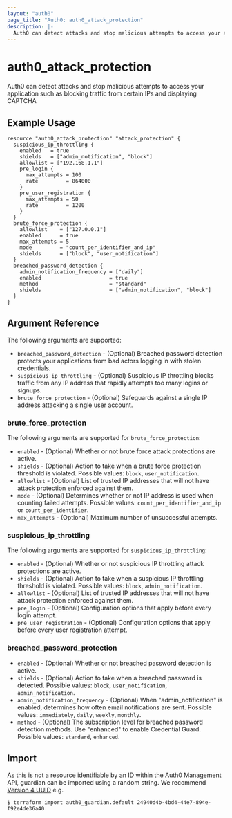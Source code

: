 ```yaml
---
layout: "auth0"
page_title: "Auth0: auth0_attack_protection"
description: |-
  Auth0 can detect attacks and stop malicious attempts to access your application such as blocking traffic from certain IPs and displaying CAPTCHA.
---
```


# auth0_attack_protection

Auth0 can detect attacks and stop malicious attempts to access your application such as blocking traffic from certain IPs and displaying CAPTCHA

## Example Usage

```hcl
resource "auth0_attack_protection" "attack_protection" {
  suspicious_ip_throttling {
    enabled   = true
    shields   = ["admin_notification", "block"]
    allowlist = ["192.168.1.1"]
    pre_login {
      max_attempts = 100
      rate         = 864000
    }
    pre_user_registration {
      max_attempts = 50
      rate         = 1200
    }
  }
  brute_force_protection {
    allowlist    = ["127.0.0.1"]
    enabled      = true
    max_attempts = 5
    mode         = "count_per_identifier_and_ip"
    shields      = ["block", "user_notification"]
  }
  breached_password_detection {
    admin_notification_frequency = ["daily"]
    enabled                      = true
    method                       = "standard"
    shields                      = ["admin_notification", "block"]
  }
}
```

## Argument Reference

The following arguments are supported:

* `breached_password_detection` - (Optional) Breached password detection protects your applications from bad actors logging in with stolen credentials. 
* `suspicious_ip_throttling` - (Optional) Suspicious IP throttling blocks traffic from any IP address that rapidly attempts too many logins or signups.
* `brute_force_protection` - (Optional) Safeguards against a single IP address attacking a single user account.

### brute_force_protection

The following arguments are supported for `brute_force_protection`:

* `enabled` - (Optional) Whether or not brute force attack protections are active.
* `shields` - (Optional) Action to take when a brute force protection threshold is violated. Possible values: `block`, `user_notification`.
* `allowlist` - (Optional) List of trusted IP addresses that will not have attack protection enforced against them.
* `mode` - (Optional) Determines whether or not IP address is used when counting failed attempts. Possible values: `count_per_identifier_and_ip` or `count_per_identifier`.
* `max_attempts` - (Optional) Maximum number of unsuccessful attempts.

### suspicious_ip_throttling

The following arguments are supported for `suspicious_ip_throttling`:

* `enabled` - (Optional) Whether or not suspicious IP throttling attack protections are active.
* `shields` - (Optional) Action to take when a suspicious IP throttling threshold is violated. Possible values: `block`, `admin_notification`.
* `allowlist` - (Optional) List of trusted IP addresses that will not have attack protection enforced against them. 
* `pre_login` - (Optional) Configuration options that apply before every login attempt.
* `pre_user_registration` - (Optional) Configuration options that apply before every user registration attempt.

### breached_password_protection

* `enabled` - (Optional) Whether or not breached password detection is active.
* `shields` - (Optional) Action to take when a breached password is detected. Possible values: `block`, `user_notification`, `admin_notification`.
* `admin_notification_frequency` - (Optional) When "admin_notification" is enabled, determines how often email notifications are sent. Possible values: `immediately`, `daily`, `weekly`, `monthly`.
* `method` - (Optional) The subscription level for breached password detection methods. Use "enhanced" to enable Credential Guard. Possible values: `standard`, `enhanced`.


## Import

As this is not a resource identifiable by an ID within the Auth0 Management API, guardian can be imported using a random
string. We recommend [Version 4 UUID](https://www.uuidgenerator.net/version4) e.g.

```shell
$ terraform import auth0_guardian.default 24940d4b-4bd4-44e7-894e-f92e4de36a40
```